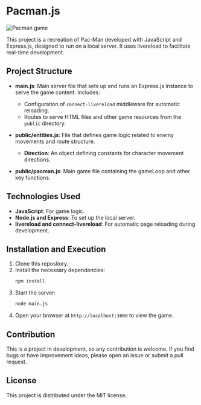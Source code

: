 # Pacman.js

![Pacman game](https://github.com/user-attachments/assets/8f4a1205-3303-412f-8805-8f56077f80bd)

This project is a recreation of Pac-Man developed with JavaScript and Express.js, designed to run on a local server. It uses livereload to facilitate real-time development.

## Project Structure

- **main.js**: Main server file that sets up and runs an Express.js instance to serve the game content. Includes:
  - Configuration of `connect-livereload` middleware for automatic reloading.
  - Routes to serve HTML files and other game resources from the `public` directory.

- **public/entities.js**: File that defines game logic related to enemy movements and route structure.
  - **Direction**: An object defining constants for character movement directions.

- **public/pacman.js**: Main game file containing the gameLoop and other key functions.

## Technologies Used

- **JavaScript**: For game logic.
- **Node.js and Express**: To set up the local server.
- **livereload and connect-livereload**: For automatic page reloading during development.

## Installation and Execution

1. Clone this repository.
2. Install the necessary dependencies:
   ```bash
   npm install
   ```
3. Start the server:
   ```bash
   node main.js
   ```
4. Open your browser at `http://localhost:3000` to view the game.

## Contribution

This is a project in development, so any contribution is welcome. If you find bugs or have improvement ideas, please open an issue or submit a pull request.

## License

This project is distributed under the MIT license.